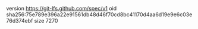version https://git-lfs.github.com/spec/v1
oid sha256:75e789e396a22e91561db48d46f70cd8bc41170d4aa6d19e9e6c03e76d374ebf
size 7270
